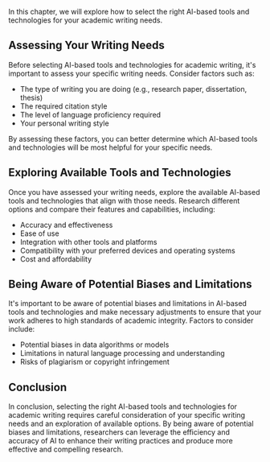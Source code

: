 
In this chapter, we will explore how to select the right AI-based tools and technologies for your academic writing needs.

Assessing Your Writing Needs
----------------------------

Before selecting AI-based tools and technologies for academic writing, it's important to assess your specific writing needs. Consider factors such as:

* The type of writing you are doing (e.g., research paper, dissertation, thesis)
* The required citation style
* The level of language proficiency required
* Your personal writing style

By assessing these factors, you can better determine which AI-based tools and technologies will be most helpful for your specific needs.

Exploring Available Tools and Technologies
------------------------------------------

Once you have assessed your writing needs, explore the available AI-based tools and technologies that align with those needs. Research different options and compare their features and capabilities, including:

* Accuracy and effectiveness
* Ease of use
* Integration with other tools and platforms
* Compatibility with your preferred devices and operating systems
* Cost and affordability

Being Aware of Potential Biases and Limitations
-----------------------------------------------

It's important to be aware of potential biases and limitations in AI-based tools and technologies and make necessary adjustments to ensure that your work adheres to high standards of academic integrity. Factors to consider include:

* Potential biases in data algorithms or models
* Limitations in natural language processing and understanding
* Risks of plagiarism or copyright infringement

Conclusion
----------

In conclusion, selecting the right AI-based tools and technologies for academic writing requires careful consideration of your specific writing needs and an exploration of available options. By being aware of potential biases and limitations, researchers can leverage the efficiency and accuracy of AI to enhance their writing practices and produce more effective and compelling research.
